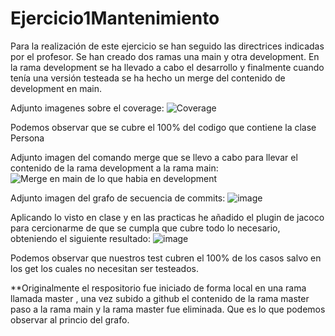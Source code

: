 # Ejercicio1Mantenimiento

Para la realización de este ejercicio se han seguido las directrices indicadas por el profesor. Se han creado dos ramas una main y otra development. En la rama development se ha llevado a cabo el desarrollo y finalmente cuando tenía una versión testeada se ha hecho un merge del contenido de development en main.

Adjunto imagenes sobre el coverage:
![Coverage](https://user-images.githubusercontent.com/80314332/218810923-0e3f29ad-011c-43f8-bf73-de4baaa949b4.jpg)

Podemos observar que se cubre el 100% del codigo que contiene la clase Persona

Adjunto imagen del comando merge que se llevo a cabo para llevar el contenido de la rama development a la rama main:
![Merge en main de lo que habia en development](https://user-images.githubusercontent.com/80314332/218811252-88f1c382-fdb9-4245-b2a7-9bddb0a43b74.jpg)

Adjunto imagen del grafo de secuencia de commits:
![image](https://user-images.githubusercontent.com/80314332/219080776-33681782-f49d-497c-8947-b55ce6c50758.png)


Aplicando lo visto en clase y en las practicas he añadido el plugin de jacoco para cercionarme de que se cumpla que cubre todo lo necesario, obteniendo el siguiente resultado:
![image](https://user-images.githubusercontent.com/80314332/219077045-977008f7-1725-4958-a982-f2cbf0796240.png)

Podemos observar que nuestros test cubren el 100% de los casos salvo en los get los cuales no necesitan ser testeados.

**Originalmente el respositorio fue iniciado de forma local en una rama llamada master , una vez subido a github el contenido de la rama master paso a la rama main y la rama master fue eliminada. Que es lo que podemos observar al princio del grafo.

